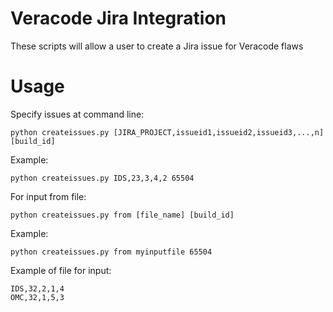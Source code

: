 Veracode Jira Integration
=

These scripts will allow a user to create a Jira issue for Veracode flaws

Usage
=

Specify issues at command line:

    python createissues.py [JIRA_PROJECT,issueid1,issueid2,issueid3,...,n] [build_id]

Example:

    python createissues.py IDS,23,3,4,2 65504

For input from file:

    python createissues.py from [file_name] [build_id]

Example:

    python createissues.py from myinputfile 65504

Example of file for input:

    IDS,32,2,1,4
    OMC,32,1,5,3
